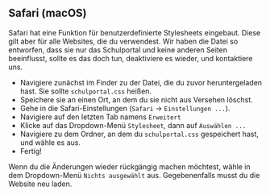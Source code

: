 ## Safari (macOS)
Safari hat eine Funktion für benutzerdefinierte Stylesheets eingebaut. Diese gilt aber für alle Websites, die du verwendest.
Wir haben die Datei so entworfen, dass sie nur das Schulportal und keine anderen Seiten beeinflusst, sollte es das doch tun,
deaktiviere es wieder, und kontaktiere uns.
- Navigiere zunächst im Finder zu der Datei, die du zuvor heruntergeladen hast. Sie sollte `schulportal.css` heißen.
- Speichere sie an einen Ort, an dem du sie nicht aus Versehen löschst.
- Gehe in die Safari-Einstellungen (`Safari` &rarr; `Einstellungen ...`).
- Navigiere auf den letzten Tab namens `Erweitert`
- Klicke auf das Dropdown-Menü `Stylesheet`, dann auf `Auswählen ...`
- Navigiere zu dem Ordner, an dem du `schulportal.css` gespeichert hast, und wähle es aus.
- Fertig!

Wenn du die Änderungen wieder rückgängig machen möchtest, wähle in dem Dropdown-Menü `Nichts ausgewählt` aus. Gegebenenfalls musst du die Website neu laden.
